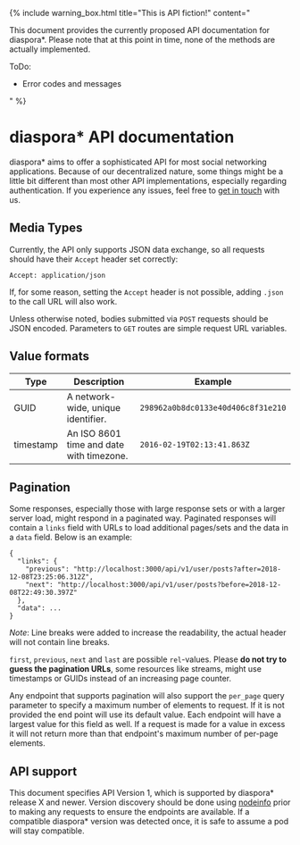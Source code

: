 ---
---

{% include warning_box.html
   title="This is API fiction!"
   content="<p>This document provides the currently proposed API documentation for diaspora*. Please note that at this point in time, none of the methods are actually implemented.</p>

<p>ToDo:</p>

<ul>
  <li>Error codes and messages</li>
</ul>"
%}

# diaspora\* API documentation

diaspora\* aims to offer a sophisticated API for most social networking applications. Because of our decentralized nature, some things might be a little bit different than most other API implementations, especially regarding authentication. If you experience any issues, feel free to [get in touch][communication] with us.

## Media Types

Currently, the API only supports JSON data exchange, so all requests should have their `Accept` header set correctly:

~~~
Accept: application/json
~~~

If, for some reason, setting the `Accept` header is not possible, adding `.json` to the call URL will also work.

Unless otherwise noted, bodies submitted via `POST` requests should be JSON encoded. Parameters to `GET` routes are simple request URL variables.

## Value formats

| Type      | Description                              | Example                            |
| --------- | ---------------------------------------- | ---------------------------------- |
| GUID      | A network-wide, unique identifier.       | `298962a0b8dc0133e40d406c8f31e210` |
| timestamp | An ISO 8601 time and date with timezone. | `2016-02-19T02:13:41.863Z`         |

## Pagination

Some responses, especially those with large response sets or with a larger server load, might respond in a paginated way. Paginated responses will contain a `links` field with URLs to load additional pages/sets and the data in a `data` field.  Below is an example:

~~~
{
  "links": {
    "previous": "http://localhost:3000/api/v1/user/posts?after=2018-12-08T23:25:06.312Z",
    "next": "http://localhost:3000/api/v1/user/posts?before=2018-12-08T22:49:30.397Z"
  },
  "data": ...
}
~~~

*Note*: Line breaks were added to increase the readability, the actual header will not contain line breaks.

`first`, `previous`, `next` and `last` are possible `rel`-values. Please **do not try to guess the pagination URLs**, some resources like streams, might use timestamps or GUIDs instead of an increasing page counter. 

Any endpoint that supports pagination will also support the `per_page` query parameter to specify a maximum number of elements to request.  If it is not provided the end point will use its default value.  Each endpoint will have a largest value for this field as well.  If a request is made for a value in excess it will not return more than that endpoint's maximum number of per-page elements.

## API support

This document specifies API Version 1, which is supported by diaspora\* release X and newer. Version discovery should be done using [nodeinfo][nodeinfo] prior to making any requests to ensure the endpoints are available. If a compatible diaspora\* version was detected once, it is safe to assume a pod will stay compatible.

[communication]: https://wiki.diasporafoundation.org/How_we_communicate
[nodeinfo]: http://nodeinfo.diaspora.software/
